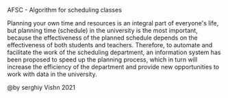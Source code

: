 AFSC - Algorithm for scheduling classes

Planning your own time and resources is an integral part of everyone's life, but planning time (schedule) in the university is the most important, because the effectiveness of the planned schedule depends on the effectiveness of both students and teachers. Therefore, to automate and facilitate the work of the scheduling department, an information system has been proposed to speed up the planning process, which in turn will increase the efficiency of the department and provide new opportunities to work with data in the university.




@by serghiy Vishn 2021
